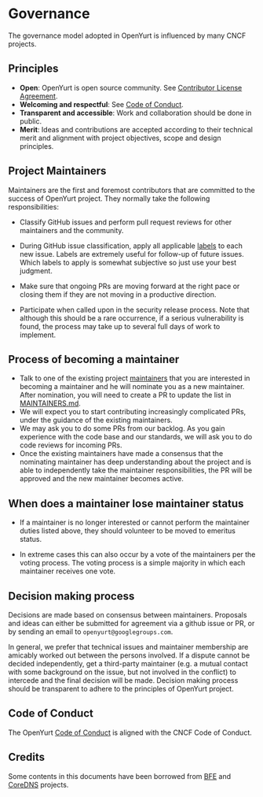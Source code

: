 # Governance

The governance model adopted in OpenYurt is influenced by many CNCF projects.

## Principles

- **Open**: OpenYurt is open source community. See [Contributor License Agreement](https://cla-assistant.io/alibaba/openyurt).
- **Welcoming and respectful**: See [Code of Conduct](https://github.com/cncf/foundation/blob/master/code-of-conduct.md).
- **Transparent and accessible**: Work and collaboration should be done in public.
- **Merit**: Ideas and contributions are accepted according to their technical merit
  and alignment with project objectives, scope and design principles.

## Project Maintainers

Maintainers are the first and foremost contributors that are committed to the success of OpenYurt project.
They normally take the following responsibilities:

* Classify GitHub issues and perform pull request reviews for other maintainers and the community.

* During GitHub issue classification, apply all applicable [labels](https://github.com/alibaba/openyurt/labels)
  to each new issue. Labels are extremely useful for follow-up of future issues. Which labels to apply
  is somewhat subjective so just use your best judgment. 

* Make sure that ongoing PRs are moving forward at the right pace or closing them if they are not
  moving in a productive direction.

* Participate when called upon in the security release process. Note
  that although this should be a rare occurrence, if a serious vulnerability is found, the process
  may take up to several full days of work to implement.

## Process of becoming a maintainer

* Talk to one of the existing project [maintainers](MAINTAINERS.md) that you are interested in becoming a
  maintainer and he will nominate you as a new maintainer. After nomination, you will need to
  create a PR to update the list in [MAINTAINERS.md](MAINTAINERS.md). 
* We will expect you to start contributing increasingly complicated PRs, under the guidance
  of the existing maintainers.
* We may ask you to do some PRs from our backlog. As you gain experience with the code base and our standards, 
  we will ask you to do code reviews for incoming PRs.
* Once the existing maintainers have made a consensus that the nominating maintainer has deep understanding
  about the project and is able to independently take the maintainer responsibilities, 
  the PR will be approved and the new maintainer becomes active.

## When does a maintainer lose maintainer status

* If a maintainer is no longer interested or cannot perform the maintainer duties listed above, they
should volunteer to be moved to emeritus status. 

* In extreme cases this can also occur by a vote of the maintainers per the voting process. The voting 
process is a simple majority in which each maintainer receives one vote.


## Decision making process

Decisions are made based on consensus between maintainers.
Proposals and ideas can either be submitted for agreement via a github issue or PR,
or by sending an email to `openyurt@googlegroups.com`.

In general, we prefer that technical issues and maintainer membership are amicably worked out between the persons involved.
If a dispute cannot be decided independently, get a third-party maintainer (e.g. a mutual contact with some background
on the issue, but not involved in the conflict) to intercede and the final decision will be made.
Decision making process should be transparent to adhere to the principles of OpenYurt project.

## Code of Conduct

The OpenYurt [Code of Conduct](CODE_OF_CONDUCT.md) is aligned with the CNCF Code of Conduct.

## Credits

Some contents in this documents have been borrowed from [BFE](https://github.com/bfenetworks/bfe/blob/develop/GOVERNANCE.md) and [CoreDNS](https://github.com/coredns/coredns/blob/master/GOVERNANCE.md) projects.
